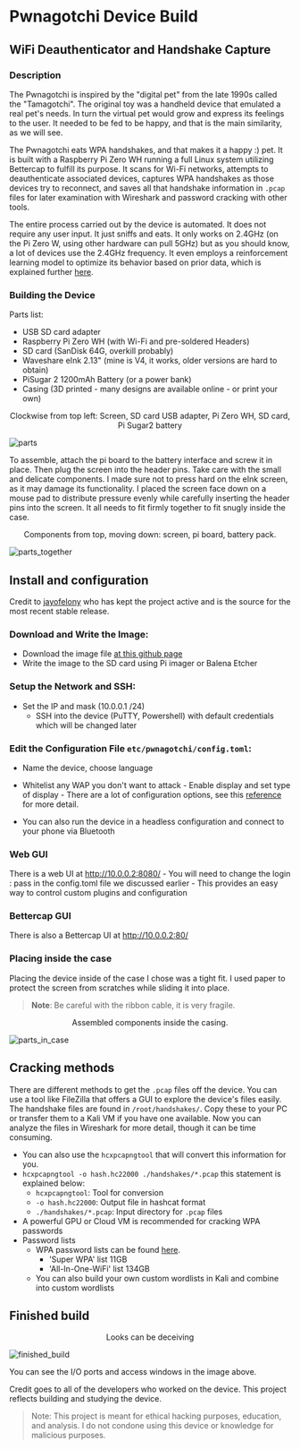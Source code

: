 # Pwnagotchi Device Build

## WiFi Deauthenticator and Handshake Capture

### Description

The Pwnagotchi is inspired by the "digital pet"  from the late 1990s called the "Tamagotchi". The original toy was a
handheld device that emulated a real pet's needs. In turn the virtual pet would grow and express its feelings to the user.
It needed to be fed to be happy, and that is the main similarity, as we will see.

The Pwnagotchi eats WPA handshakes, and that makes it a happy :) pet. It is built with a Raspberry Pi Zero WH running
a full Linux system utilizing Bettercap to fulfill its purpose. It scans for Wi-Fi networks, attempts to deauthenticate
associated devices, captures WPA handshakes as those devices try to reconnect, and saves all that handshake information
in `.pcap` files for later examination with Wireshark and password cracking with other tools.

The entire process carried out by the device is automated. It does not require any user input. It just sniffs and eats. It only works on 2.4GHz (on the
Pi Zero W, using other hardware can pull 5GHz) but as you should know, a lot of devices use the 2.4GHz frequency. It even employs a 
reinforcement learning model to optimize its behavior based on prior data, which is explained further [here](https://hackernoon.com/intuitive-rl-intro-to-advantage-actor-critic-a2c-4ff545978752).

### Building the Device
Parts list:
- USB SD card adapter
- Raspberry Pi Zero WH (with Wi-Fi and pre-soldered Headers)
- SD card (SanDisk 64G, overkill probably)
- Waveshare eInk 2.13" (mine is V4, it works, older versions are hard to obtain)
- PiSugar 2 1200mAh Battery (or a power bank)
- Casing (3D printed - many designs are available online - or print your own)

<p align="center">Clockwise from top left: Screen, SD card USB adapter, Pi Zero WH, SD card, Pi Sugar2 battery 
	
![parts](https://github.com/user-attachments/assets/b8183f09-e120-4e21-a042-59491de84dc4)

</p>

To assemble, attach the pi board to the battery interface and screw it in place. Then plug the screen into the header pins. Take care with the small and delicate components. I made sure not to press hard on the eInk screen, 
as it may damage its functionality. I placed the screen face down on a mouse pad to distribute pressure evenly while carefully inserting the header pins into the screen. It all needs to fit firmly together to fit snugly inside the case.

<p align="center">Components from top, moving down: screen, pi board, battery pack.
	
![parts_together](https://github.com/user-attachments/assets/5a912464-964f-4caa-8f8e-95f321497328)

</p>


## Install and configuration

Credit to [jayofelony](https://github.com/jayofelony/pwnagotchi) who has
kept the project active and is the source for the most recent stable release.

### Download and Write the Image:
   - Download the image file [at this github page](https://github.com/jayofelony/pwnagotchi)
   - Write the image to the SD card using Pi imager or Balena Etcher
### Setup the Network and SSH:
- Set the IP and mask (10.0.0.1 /24)
   - SSH into the device (PuTTY, Powershell) with default credentials which will be changed later
### Edit the Configuration File `etc/pwnagotchi/config.toml`:
   - Name the device, choose language
   - Whitelist any WAP you don't want to attack
   	- Enable display and set type of display
   	- There are a lot of configuration options, see this [reference](https://github.com/evilsocket/pwnagotchi/blob/master/pwnagotchi/defaults.toml) for more detail.
     
- You can also run the device in a headless configuration and connect to your phone via Bluetooth

### Web GUI

There is a web UI at http://10.0.0.2:8080/
	- You will need to change the login : pass in the config.toml file we discussed earlier
	- This provides an easy way to control custom plugins and configuration
	
### Bettercap GUI

There is also a Bettercap UI at http://10.0.0.2:80/

### Placing inside the case
Placing the device inside of the case I chose was a tight fit. I used paper to protect the screen from scratches while sliding it into place.
> **Note**: Be careful with the ribbon cable, it is very fragile.

<p align="center">Assembled components inside the casing.

![parts_in_case](https://github.com/user-attachments/assets/6eeec87c-ab06-49b0-961c-89cfde575c06)

</p>

## Cracking methods

There are different methods to get the `.pcap` files off the device. You can use a tool like FileZilla that offers a GUI to explore the device's files easily. 
The handshake files are found in `/root/handshakes/`. Copy these to your PC or transfer them to a Kali VM if you have one available. Now you can analyze the files in Wireshark for more detail, though
it can be time consuming.

- You can also use the `hcxpcapngtool` that will convert this information for you.
- `hcxpcapngtool -o hash.hc22000 ./handshakes/*.pcap` this statement is explained below:
	- `hcxpcapngtool`: Tool for conversion
	- `-o hash.hc22000`: Output file in hashcat format
	- `./handshakes/*.pcap`: Input directory for `.pcap` files
- A powerful GPU or Cloud VM is recommended for cracking WPA passwords
- Password lists
	- WPA password lists can be found [here](https://www.weakpass.com).
		- 'Super WPA' list 11GB
		- 'All-In-One-WiFi' list 134GB
	- You can also build your own custom wordlists in Kali and combine into custom wordlists
 

## Finished build
<p align="center"> Looks can be deceiving

![finished_build](https://github.com/user-attachments/assets/ab9d369d-ef6c-4880-97f3-56f7fd41c4ad)

</p>

You can see the I/O ports and access windows in the image above.

Credit goes to all of the developers who worked on the device. This project reflects building and studying the device. 
>Note: This project is meant for ethical hacking purposes, education, and analysis. I do not condone using this device or knowledge for malicious purposes.
